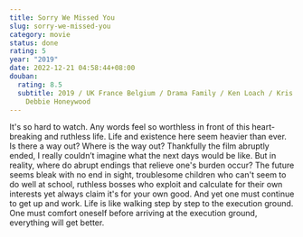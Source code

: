 ```yaml
---
title: Sorry We Missed You
slug: sorry-we-missed-you
category: movie
status: done
rating: 5
year: "2019"
date: 2022-12-21 04:58:44+08:00
douban:
  rating: 8.5
  subtitle: 2019 / UK France Belgium / Drama Family / Ken Loach / Kris Hitchen
    Debbie Honeywood
---
```


It's so hard to watch. Any words feel so worthless in front of this heart-breaking and ruthless life. Life and existence here seem heavier than ever. Is there a way out? Where is the way out? Thankfully the film abruptly ended, I really couldn’t imagine what the next days would be like. But in reality, where do abrupt endings that relieve one's burden occur? The future seems bleak with no end in sight, troublesome children who can't seem to do well at school, ruthless bosses who exploit and calculate for their own interests yet always claim it's for your own good. And yet one must continue to get up and work. Life is like walking step by step to the execution ground. One must comfort oneself before arriving at the execution ground, everything will get better.
